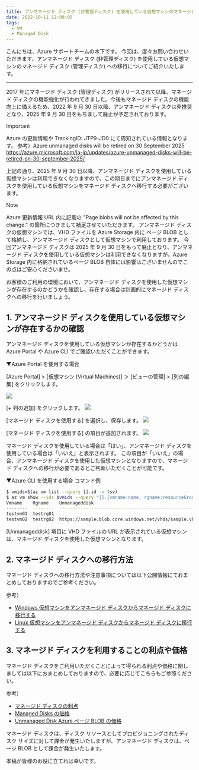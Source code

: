 ```yaml
---
title: アンマネージド ディスク (非管理ディスク) を使用している仮想マシンのマネージド ディスク (管理ディスク) への移行について
date: 2022-10-11 12:00:00
tags:
  - VM
  - Managed Disk
---
```


こんにちは、Azure サポートチームの木下です。
今回は、度々お問い合わせいただきます、アンマネージド ディスク (非管理ディスク) を使用している仮想マシンのマネージド ディスク (管理ディスク) への移行についてご紹介いたします。
<!-- more -->
---
2017 年にマネージド ディスク (管理ディスク) がリリースされて以降、マネージド ディスクの機能強化が行われてきました。今後もマネージド ディスクの機能向上に備えるため、2022 年 9 月 30 日以降、アンマネージド ディスクは非推奨となり、2025 年 9 月 30 日をもちまして廃止が予定されております。

> [!IMPORTANT]
> Azure の更新情報や TrackingID: JTP9-JD0 にて周知されている情報となります。
>  参考）Azure unmanaged disks will be retired on 30 September 2025
> https://azure.microsoft.com/ja-jp/updates/azure-unmanaged-disks-will-be-retired-on-30-september-2025/

上記の通り、2025 年 9 月 30 日以降、アンマネージド ディスクを使用している仮想マシンは利用できなくなりますので、この期日までにアンマネージド ディスクを使用している仮想マシンをマネージド ディスクへ移行する必要がございます。

> [!NOTE]
>Azure 更新情報 URL 内に記載の "Page blobs will not be affected by this change." の箇所につきまして補足させていただきます。
>アンマネージド ディスクの仮想マシンでは、VHD ファイルを Azure Storage 内に ページ BLOB として格納し、アンマネージド ディスクとして仮想マシンで利用しております。
>今回アンマネージド ディスクは 2025 年 9 月 30 日をもって廃止となり、アンマネージド ディスクを使用している仮想マシンは利用できなくなりますが、Azure Storage 内に格納されているページ BLOB 自体には影響はございませんのでこの点はご安心くださいませ。

お客様のご利用の環境において、アンマネージド ディスクを使用した仮想マシンが存在するのかどうかを確認し、存在する場合は計画的にマネージド ディスクへの移行を行いましょう。

## 1. アンマネージド ディスクを使用している仮想マシンが存在するかの確認

アンマネージド ディスクを使用している仮想マシンが存在するかどうかは Azure Portal や Azure CLI でご確認いただくことができます。

▼Azure Portal を使用する場合 

[Azure Portal] > [仮想マシン (Virtual Machines)] ＞ [ビューの管理] > [列の編集] をクリックします。

![](./unmanaged-disk-retired/01.png)

[+ 列の追加] をクリックします。
![](./unmanaged-disk-retired/02.png)

[マネージド ディスクを使用する] を選択し、保存します。
![](./unmanaged-disk-retired/03.png)

[マネージド ディスクを使用する] の項目が追加されます。
![](./unmanaged-disk-retired/04.png)

マネージド ディスクを使用している場合は「はい」、アンマネージド ディスクを使用している場合は「いいえ」と表示されます。
この項目が「いいえ」の場合、アンマネージド ディスクを使用した仮想マシンとなりますので、マネージド ディスクへの移行が必要であるとご判断いただくことが可能です。

▼Azure CLI を使用する場合
コマンド例
```sh
$ vmids=$(az vm list --query [].id -o tsv)
$ az vm show --ids $vmids --query "[].{vmname:name, rgname:resourceGroup, unmanageddisk:storageProfile.osDisk.vhd.uri}" -o table
Vmname    Rgname    Unmanageddisk
--------  --------  ----------------------------------------------------
testvm01  testrg01
testvm02  testrg02  https://sample.blob.core.windows.net/vhds/sample.vhd
```
[Unmanageddisk] 項目に VHD ファイルの URL が表示されている仮想マシンは、マネージド ディスクを使用した仮想マシンとなります。

## 2. マネージド ディスクへの移行方法

マネージド ディスクへの移行方法や注意事項については以下公開情報にておまとめしておりますのでご参考ください。

参考）
- [Windows 仮想マシンをアンマネージド ディスクからマネージド ディスクに移行する](https://docs.microsoft.com/ja-jp/azure/virtual-machines/windows/convert-unmanaged-to-managed-disks)
- [Linux 仮想マシンをアンマネージド ディスクからマネージド ディスクに移行する](https://docs.microsoft.com/ja-jp/azure/virtual-machines/linux/convert-unmanaged-to-managed-disks)

## 3. マネージド ディスクを利用することの利点や価格

マネージド ディスクをご利用いただくことによって得られる利点や価格に関しましては以下におまとめしておりますので、必要に応じてこちらもご参照ください。

参考）
- [マネージド ディスクの利点](https://learn.microsoft.com/ja-jp/azure/virtual-machines/managed-disks-overview#benefits-of-managed-disks)
- [Managed Disks の価格](https://azure.microsoft.com/ja-jp/pricing/details/managed-disks/)
- [Unmanaged Disk Azure ページ BLOB の価格](https://azure.microsoft.com/ja-jp/pricing/details/storage/page-blobs/)

マネージド ディスクは、ディスク リソースとしてプロビジョニングされたディスク サイズに対して課金が発生いたしますが、アンマネージド ディスクは、ページ BLOB として課金が発生いたします。

本稿が皆様のお役に立てれば幸いです。

